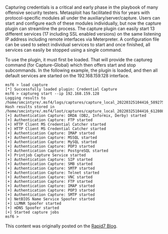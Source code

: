 Capturing credentials is a critical and early phase in the playbook of many offensive security testers. Metasploit has facilitated this for years with protocol-specific modules all under the auxiliary/server/capture. Users can start and configure each of these modules individually, but now the capture plugin can streamline the process. The capture plugin can easily start 13 different services (17 including SSL enabled versions) on the same listening IP address including remote interfaces via Meterpreter. A configuration file can be used to select individual services to start and once finished, all services can easily be stopped using a single command.

To use the plugin, it must first be loaded. That will provide the captureg command (for Capture-Global) which then offers start and stop subcommands. In the following example, the plugin is loaded, and then all default services are started on the 192.168.159.128 interface.

```
msf6 > load capture
[*] Successfully loaded plugin: Credential Capture
msf6 > captureg start --ip 192.168.159.128
Logging results to /home/smcintyre/.msf4/logs/captures/capture_local_20220325104416_589275.txt
Hash results stored in /home/smcintyre/.msf4/loot/captures/capture_local_20220325104416_612808
[+] Authentication Capture: DRDA (DB2, Informix, Derby) started
[+] Authentication Capture: FTP started
[+] HTTP Client MS Credential Catcher started
[+] HTTP Client MS Credential Catcher started
[+] Authentication Capture: IMAP started
[+] Authentication Capture: MSSQL started
[+] Authentication Capture: MySQL started
[+] Authentication Capture: POP3 started
[+] Authentication Capture: PostgreSQL started
[+] Printjob Capture Service started
[+] Authentication Capture: SIP started
[+] Authentication Capture: SMB started
[+] Authentication Capture: SMTP started
[+] Authentication Capture: Telnet started
[+] Authentication Capture: VNC started
[+] Authentication Capture: FTP started
[+] Authentication Capture: IMAP started
[+] Authentication Capture: POP3 started
[+] Authentication Capture: SMTP started
[+] NetBIOS Name Service Spoofer started
[+] LLMNR Spoofer started
[+] mDNS Spoofer started
[+] Started capture jobs
msf6 >
```

This content was originally posted on the [Rapid7 Blog](https://www.rapid7.com/blog/post/2022/03/25/metasploit-weekly-wrap-up-154/).
